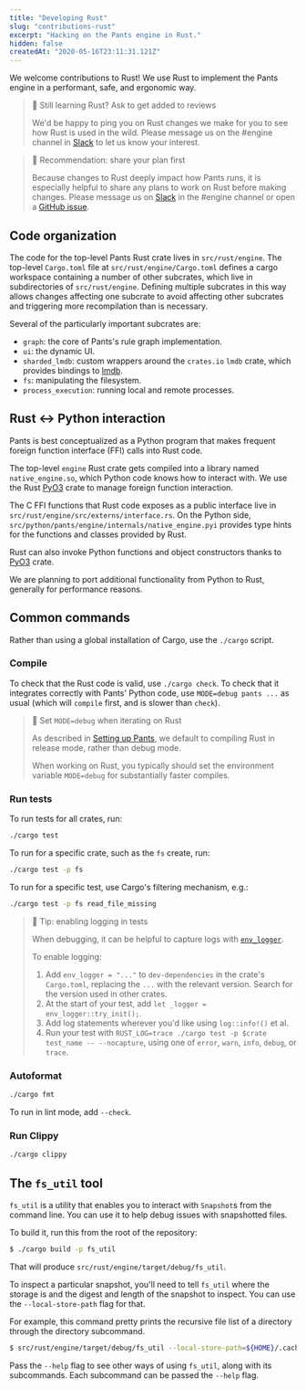 ```yaml
---
title: "Developing Rust"
slug: "contributions-rust"
excerpt: "Hacking on the Pants engine in Rust."
hidden: false
createdAt: "2020-05-16T23:11:31.121Z"
---
```


We welcome contributions to Rust! We use Rust to implement the Pants engine in a performant, safe, and ergonomic way.

> 📘 Still learning Rust? Ask to get added to reviews
>
> We'd be happy to ping you on Rust changes we make for you to see how Rust is used in the wild. Please message us on the #engine channel in [Slack](doc:the-pants-community) to let us know your interest.

> 🚧 Recommendation: share your plan first
>
> Because changes to Rust deeply impact how Pants runs, it is especially helpful to share any plans to work on Rust before making changes. Please message us on [Slack](doc:the-pants-community) in the #engine channel or open a [GitHub issue](https://github.com/pantsbuild/pants/issues).

## Code organization

The code for the top-level Pants Rust crate lives in `src/rust/engine`. The top-level `Cargo.toml` file at `src/rust/engine/Cargo.toml` defines a cargo workspace containing a number of other subcrates, which live in subdirectories of `src/rust/engine`. Defining multiple subcrates in this way allows changes affecting one subcrate to avoid affecting other subcrates and triggering more recompilation than is necessary.

Several of the particularly important subcrates are:

- `graph`: the core of Pants's rule graph implementation.
- `ui`: the dynamic UI.
- `sharded_lmdb`: custom wrappers around the `crates.io` `lmdb` crate, which provides bindings to [lmdb](https://en.wikipedia.org/wiki/Lightning_Memory-Mapped_Database).
- `fs`: manipulating the filesystem.
- `process_execution`: running local and remote processes.

## Rust \<-> Python interaction

Pants is best conceptualized as a Python program that makes frequent foreign function interface (FFI) calls into Rust code.

The top-level `engine` Rust crate gets compiled into a library named `native_engine.so`, which Python code knows how to interact with. We use the Rust [PyO3](https://pyo3.rs/) crate to manage foreign function interaction.

The C FFI functions that Rust code exposes as a public interface live in `src/rust/engine/src/externs/interface.rs`. On the Python side, `src/python/pants/engine/internals/native_engine.pyi` provides type hints for the functions and classes provided by Rust.

Rust can also invoke Python functions and object constructors thanks to [PyO3](https://pyo3.rs) crate.

We are planning to port additional functionality from Python to Rust, generally for performance reasons.

## Common commands

Rather than using a global installation of Cargo, use the `./cargo` script.

### Compile

To check that the Rust code is valid, use `./cargo check`. To check that it integrates correctly with Pants' Python code, use `MODE=debug pants ...` as usual (which will `compile` first, and is slower than `check`).

> 🚧 Set `MODE=debug` when iterating on Rust
>
> As described in [Setting up Pants](doc:contributor-setup), we default to compiling Rust in release mode, rather than debug mode.
>
> When working on Rust, you typically should set the environment variable `MODE=debug` for substantially faster compiles.

### Run tests

To run tests for all crates, run:

```bash
./cargo test
```

To run for a specific crate, such as the `fs` create, run:

```bash
./cargo test -p fs
```

To run for a specific test, use Cargo's filtering mechanism, e.g.:

```bash
./cargo test -p fs read_file_missing
```

> 📘 Tip: enabling logging in tests
>
> When debugging, it can be helpful to capture logs with [`env_logger`](https://docs.rs/env_logger/0.6.1/env_logger/).
>
> To enable logging:
>
> 1. Add `env_logger = "..."` to `dev-dependencies` in the crate's `Cargo.toml`, replacing the `...` with the relevant version. Search for the version used in other crates.
> 2. At the start of your test, add `let _logger = env_logger::try_init();`.
> 3. Add log statements wherever you'd like using `log::info!()` et al.
> 4. Run your test with `RUST_LOG=trace ./cargo test -p $crate test_name -- --nocapture`, using one of `error`, `warn`, `info`, `debug`, or `trace`.

### Autoformat

```bash
./cargo fmt
```

To run in lint mode, add `--check`.

### Run Clippy

```bash
./cargo clippy
```

## The `fs_util` tool

`fs_util` is a utility that enables you to interact with `Snapshot`s from the command line. You can use it to help debug issues with snapshotted files.

To build it, run this from the root of the repository:

```bash
$ ./cargo build -p fs_util
```

That will produce `src/rust/engine/target/debug/fs_util`.

To inspect a particular snapshot, you'll need to tell `fs_util` where the storage is and the digest and length of the snapshot to inspect. You can use the `--local-store-path` flag for that.

For example, this command pretty prints the recursive file list of a directory through the directory subcommand.

```bash
$ src/rust/engine/target/debug/fs_util --local-store-path=${HOME}/.cache/pants/lmdb_store directory cat-proto --output-format=recursive-file-list <digesh> <len>
```

Pass the `--help` flag to see other ways of using `fs_util`, along with its subcommands. Each subcommand can be passed the `--help` flag.
